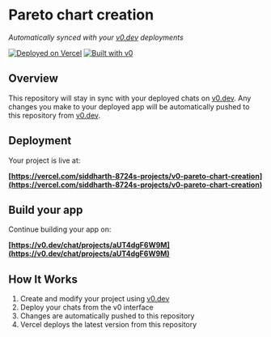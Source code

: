 # Pareto chart creation

*Automatically synced with your [v0.dev](https://v0.dev) deployments*

[![Deployed on Vercel](https://img.shields.io/badge/Deployed%20on-Vercel-black?style=for-the-badge&logo=vercel)](https://vercel.com/siddharth-8724s-projects/v0-pareto-chart-creation)
[![Built with v0](https://img.shields.io/badge/Built%20with-v0.dev-black?style=for-the-badge)](https://v0.dev/chat/projects/aUT4dgF6W9M)

## Overview

This repository will stay in sync with your deployed chats on [v0.dev](https://v0.dev).
Any changes you make to your deployed app will be automatically pushed to this repository from [v0.dev](https://v0.dev).

## Deployment

Your project is live at:

**[https://vercel.com/siddharth-8724s-projects/v0-pareto-chart-creation](https://vercel.com/siddharth-8724s-projects/v0-pareto-chart-creation)**

## Build your app

Continue building your app on:

**[https://v0.dev/chat/projects/aUT4dgF6W9M](https://v0.dev/chat/projects/aUT4dgF6W9M)**

## How It Works

1. Create and modify your project using [v0.dev](https://v0.dev)
2. Deploy your chats from the v0 interface
3. Changes are automatically pushed to this repository
4. Vercel deploys the latest version from this repository